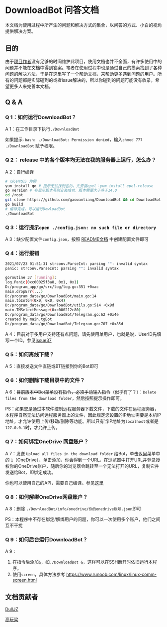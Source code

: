# DownloadBot 问答文档
本文档为使用过程中所产生的问题和解决方式的集合，以问答的方式、小白的视角提供解决方案。
## 目的
由于[项目作者](https://github.com/gaowanliang)没有足够的时间维护此项目，使用文档也并不全面，有许多使用中的问题并不能在文档中得到答案。笔者在使用过程中也是通过自己的摸索找到了各种问题的解决方法，于是在这里写了一个帮助文档，来帮助更多遇到问题的用户。所有的问题都是实际碰到的或者issue解决的，所以你碰到的问题可能没有收录，希望更多人来完善本文档。
## Q & A

### Q 1：如何运行DownloadBot？

A 1：在工作目录下执行`./DownloadBot`

如果提示`-bash: ./DownloadBot: Permission denied`，输入`chmod 777 ./DownloadBot` 赋予权限。

### Q 2： release 中的各个版本均无法在我的服务器上运行，怎么办？
A 2：自行编译

```bash
# 以CentOS 为例
yum install go # 提示无法找到包的，先安装epel：yum install epel-release
go version # 有显示版本号则安装成功，版本需要大于等于14.0
cd /root
git clone https://github.com/gaowanliang/DownloadBot && cd DownloadBot
go build
# 编译完成，可以运行DowloadBot
./DownloadBot
```

### Q 3：运行提示`open ./config.json: no such file or directory`

A 3：缺少配置文件`config.json`，按照 [README文档](https://github.com/gaowanliang/DownloadBot/blob/main/docs/README_zh-CN.md#%E9%85%8D%E7%BD%AE%E6%96%87%E4%BB%B6%E7%A4%BA%E4%BE%8B) 中创建配置文件即可

### Q 4：运行报错

```bash
2021/07/23 01:51:31 strconv.ParseInt: parsing "": invalid syntax
panic: strconv.ParseInt: parsing "": invalid syntax

goroutine 37 [running]:
log.Panic(0xc00025f3a8, 0x1, 0x1)
D:/program_app/go/src/log/log.go:351 +0xac
main.dropErr(...)
D:/program_data/go/DownloadBot/main.go:14
main.toInt64(0x0, 0x0, 0x4)
D:/program_data/go/DownloadBot/utils.go:514 +0x9d
main.TMSelectMessage(0xc000212c80)
D:/program_data/go/DownloadBot/Telegram.go:62 +0x4e
created by main.tgBot
D:/program_data/go/DownloadBot/Telegram.go:707 +0x85d
```

A 4：目前对于多用户支持还有点问题，请先使用单用户，也就是说，UserID先填写一个ID。参见[issue37](https://github.com/gaowanliang/DownloadBot/issues/37)

### Q 5：如何离线下载？

A 5：直接发送文件直链或BT链接到你的Bot即可

### Q 6：如何删除下载目录中的文件？

A 6：~~目前版本中Bot菜单没有指令，必须手动输入指令~~（似乎有了？）：`Delete files from the download folder`，然后按照提示操作即可。

PS：如果您是通过本软件控制远程服务器下载文件，下载的文件在远程服务器，本程序自然无法访问远程服务器上的文件，因此规定您设置的IP地址需要是本机IP地址，才允许使用上传/移动/删除等功能。所以只有当IP地址为`localhost`或者是`127.0.0.1`时，才允许上传。

### Q 7：如何绑定OneDrive 网盘账户？

A 7：发送 `Upload all files in the download folder` 给Bot，单击返回菜单中的 `1`（OneDrive），单击添加，你会得到一个URL。在浏览器中打开URL并登录授权你的OneDrive账户，随后你的浏览器会跳转至一个无法打开的URL，复制它并发送给Bot，即绑定成功。

你也可以使用自己的API，需要自己编译。参见[这里](https://github.com/gaowanliang/DownloadBot/issues/30#issuecomment-888344140)

### Q 8：如何解绑OneDrive网盘账户？

 A 8：删除 `./DownloadBot/info/onedrive/你的onedrive账号.json`即可

PS：本程序中不存在绑定/解绑用户的问题，你可以一次使用多个账户，他们之间互不干扰

### Q 9：如何后台运行DownloadBot？

A 9：
1. 在指令后添加`&`，如`./DownloadBot &`，这样可以在SSH断开时依旧运行本程序。
2. 使用`screen`，具体方法参考 https://www.runoob.com/linux/linux-comm-screen.html

## 文档贡献者

[DullJZ](https://github.com/DullJZ)

[高玩梁](https://github.com/gaowanliang)
